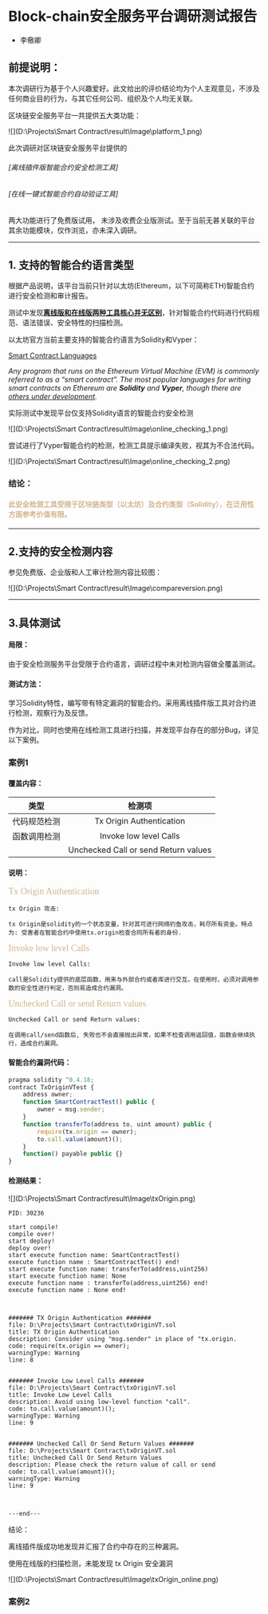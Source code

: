 # Block-chain安全服务平台调研测试报告

- 李儆卿



## 前提说明：

本次调研行为基于个人兴趣爱好。此文给出的评价结论均为个人主观意见，不涉及任何商业目的行为，与其它任何公司、组织及个人均无关联。



区块链安全服务平台一共提供五大类功能：

![](D:\Projects\Smart Contract\result\Image\platform_1.png)

此次调研对区块链安全服务平台提供的

###### [离线插件版智能合约安全检测工具]

###### [在线一键式智能合约自动验证工具]

两大功能进行了免费版试用， 未涉及收费企业版测试。至于当前无甚关联的平台其余功能模块，仅作浏览，亦未深入调研。

------



## 1. 支持的智能合约语言类型

根据产品说明，该平台当前只针对以太坊(Ethereum，以下可简称ETH)智能合约进行安全检测和审计报告。

测试中发现<u>**离线版和在线版两种工具核心并无区别**</u>，针对智能合约代码进行代码规范、语法错误、安全特性的扫描检测。



以太坊官方当前主要支持的智能合约语言为Solidity和Vyper：

[Smart Contract Languages](https://ethereum.org/developers/#smart-contract-languages)

*Any program that runs on the Ethereum Virtual Machine (EVM) is commonly referred to as a “smart contract”. The most popular languages for writing smart contracts on Ethereum are **Solidity** and **Vyper**, though there are [others under development](https://github.com/ConsenSys/ethereum-developer-tools-list#smart-contract-languages).*

实际测试中发现平台仅支持Solidity语言的智能合约安全检测

![](D:\Projects\Smart Contract\result\Image\online_checking_1.png)

尝试进行了Vyper智能合约的检测，检测工具提示编译失败，视其为不合法代码。

![](D:\Projects\Smart Contract\result\Image\online_checking_2.png)

### 结论：

#### <font color = d2b48c>**此安全检测工具受限于区块链类型（以太坊）及合约类型（Solidity），在泛用性方面参考价值有限。**</font>

------



## 2.支持的安全检测内容

参见免费版、企业版和人工审计检测内容比较图：

![](D:\Projects\Smart Contract\result\Image\compareversion.png)

------



## 3.具体测试

#### 局限：

​    由于安全检测服务平台受限于合约语言，调研过程中未对检测内容做全覆盖测试。

#### 测试方法：

​    学习Solidity特性，编写带有特定漏洞的智能合约。采用离线插件版工具对合约进行检测，观察行为及反馈。

​    作为对比，同时也使用在线检测工具进行扫描，并发现平台存在的部分Bug，详见以下案例。



### 案例1

#### 覆盖内容：

|     类型     |                检测项                |
| :----------: | :----------------------------------: |
| 代码规范检测 |       Tx Origin Authentication       |
| 函数调用检测 |        Invoke low level Calls        |
|              | Unchecked Call or send Return values |

#### 说明：

<font color = d2b48c size = 4 face="calibri">Tx Origin Authentication </font>

```Text
tx Origin 攻击:

tx Origin是solidity的一个状态变量，针对其可进行网络钓鱼攻击，耗尽所有资金。特点为: 受害者在智能合约中使用tx.origin检查合同所有者的身份.
```



<font color = d2b48c size = 4 face="calibri">Invoke low level Calls </font>

```Text
Invoke low level Calls:

call是Solidity提供的底层函数，用来与外部合约或者库进行交互。在使用时，必须对调用参数的安全性进行判定，否则易造成合约漏洞。
```



<font color = d2b48c size = 4 face="calibri">Unchecked Call or send Return values </font>

```Text
Unchecked Call or send Return values:

在调用call/send函数后, 失败也不会直接抛出异常，如果不检查调用返回值，函数会继续执行，造成合约漏洞。
```



#### 智能合约漏洞代码：

```javascript
pragma solidity ^0.4.18;
contract TxOriginVTest {
    address owner;
    function SmartContractTest() public {
        owner = msg.sender;
    }
    function transferTo(address to, uint amount) public {
        require(tx.origin == owner);
        to.call.value(amount)();
    }
    function() payable public {}
}

```

#### 检测结果：

![](D:\Projects\Smart Contract\result\Image\txOrigin.png)

```Text
PID: 30236

start compile!
compile over!
start deploy!
deploy over!
start execute function name: SmartContractTest()
execute function name : SmartContractTest() end!
start execute function name: transferTo(address,uint256)
start execute function name: None
execute function name : transferTo(address,uint256) end!
execute function name : None end!



####### TX Origin Authentication #######
file: D:\Projects\Smart Contract\txOriginVT.sol
title: TX Origin Authentication
description: Consider using "msg.sender" in place of "tx.origin.
code: require(tx.origin == owner);
warningType: Warning
line: 8


####### Invoke Low Level Calls #######
file: D:\Projects\Smart Contract\txOriginVT.sol
title: Invoke Low Level Calls
description: Avoid using low-level function "call".
code: to.call.value(amount)();
warningType: Warning
line: 9


####### Unchecked Call Or Send Return Values #######
file: D:\Projects\Smart Contract\txOriginVT.sol
title: Unchecked Call Or Send Return Values
description: Please check the return value of call or send
code: to.call.value(amount)();
warningType: Warning
line: 9



---end---
```

结论：

离线插件版成功地发现并汇报了合约中存在的三种漏洞。

使用在线版的扫描检测，未能发现 tx Origin 安全漏洞

![](D:\Projects\Smart Contract\result\Image\txOrigin_online.png)



### 案例2



